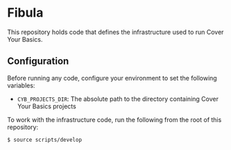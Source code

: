 # Fibula

This repository holds code that defines the infrastructure used to run Cover
Your Basics.

## Configuration

Before running any code, configure your environment to set the following
variables:

* `CYB_PROJECTS_DIR`: The absolute path to the directory containing Cover Your Basics projects

To work with the infrastructure code, run the following from the root of this
repository:

```sh
$ source scripts/develop
```
